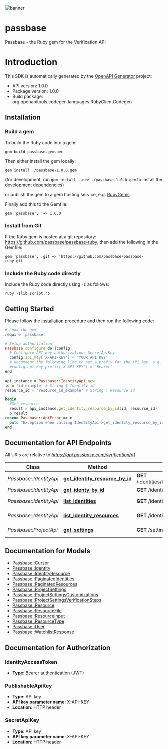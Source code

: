![banner](https://passbase-sdk-banner.netlify.app/ruby.png)

# passbase

Passbase - the Ruby gem for the Verification API

# Introduction

This SDK is automatically generated by the [OpenAPI Generator](https://openapi-generator.tech) project:

- API version: 1.0.0
- Package version: 1.0.0
- Build package: org.openapitools.codegen.languages.RubyClientCodegen

## Installation

### Build a gem

To build the Ruby code into a gem:

```shell
gem build passbase.gemspec
```

Then either install the gem locally:

```shell
gem install ./passbase-1.0.0.gem
```

(for development, run `gem install --dev ./passbase-1.0.0.gem` to install the development dependencies)

or publish the gem to a gem hosting service, e.g. [RubyGems](https://rubygems.org/).

Finally add this to the Gemfile:

    gem 'passbase', '~> 1.0.0'

### Install from Git

If the Ruby gem is hosted at a git repository: https://github.com/passbase/passbase-ruby, then add the following in the Gemfile:

    gem 'passbase', :git => 'https://github.com/passbase/passbase-ruby.git'

### Include the Ruby code directly

Include the Ruby code directly using `-I` as follows:

```shell
ruby -Ilib script.rb
```

## Getting Started

Please follow the [installation](#installation) procedure and then run the following code:

```ruby
# Load the gem
require 'passbase'

# Setup authorization
Passbase.configure do |config|
  # Configure API key authorization: SecretApiKey
  config.api_key['X-API-KEY'] = 'YOUR API KEY'
  # Uncomment the following line to set a prefix for the API key, e.g. 'Bearer' (defaults to nil)
  #config.api_key_prefix['X-API-KEY'] = 'Bearer'
end

api_instance = Passbase::IdentityApi.new
id = 'id_example' # String | Identity id
resource_id = 'resource_id_example' # String | Resource id

begin
  #Get resource
  result = api_instance.get_identity_resource_by_id(id, resource_id)
  p result
rescue Passbase::ApiError => e
  puts "Exception when calling IdentityApi->get_identity_resource_by_id: #{e}"
end

```

## Documentation for API Endpoints

All URIs are relative to *https://api.passbase.com/verification/v1*

Class | Method | HTTP request | Description
------------ | ------------- | ------------- | -------------
*Passbase::IdentityApi* | [**get_identity_resource_by_id**](docs/IdentityApi.md#get_identity_resource_by_id) | **GET** /identities/{id}/resource/{resource_id} | Get resource
*Passbase::IdentityApi* | [**get_identy_by_id**](docs/IdentityApi.md#get_identy_by_id) | **GET** /identities/{id} | Get identity
*Passbase::IdentityApi* | [**list_identities**](docs/IdentityApi.md#list_identities) | **GET** /identities | List identities
*Passbase::IdentityApi* | [**list_identity_resources**](docs/IdentityApi.md#list_identity_resources) | **GET** /identities/{id}/resources | List resources
*Passbase::ProjectApi* | [**get_settings**](docs/ProjectApi.md#get_settings) | **GET** /settings | Get project settings


## Documentation for Models

 - [Passbase::Cursor](docs/Cursor.md)
 - [Passbase::Identity](docs/Identity.md)
 - [Passbase::IdentityResource](docs/IdentityResource.md)
 - [Passbase::PaginatedIdentities](docs/PaginatedIdentities.md)
 - [Passbase::PaginatedResources](docs/PaginatedResources.md)
 - [Passbase::ProjectSettings](docs/ProjectSettings.md)
 - [Passbase::ProjectSettingsCustomizations](docs/ProjectSettingsCustomizations.md)
 - [Passbase::ProjectSettingsVerificationSteps](docs/ProjectSettingsVerificationSteps.md)
 - [Passbase::Resource](docs/Resource.md)
 - [Passbase::ResourceFile](docs/ResourceFile.md)
 - [Passbase::ResourceInput](docs/ResourceInput.md)
 - [Passbase::ResourceType](docs/ResourceType.md)
 - [Passbase::User](docs/User.md)
 - [Passbase::WatchlistResponse](docs/WatchlistResponse.md)


## Documentation for Authorization


### IdentityAccessToken

- **Type**: Bearer authentication (JWT)

### PublishableApiKey


- **Type**: API key
- **API key parameter name**: X-API-KEY
- **Location**: HTTP header

### SecretApiKey


- **Type**: API key
- **API key parameter name**: X-API-KEY
- **Location**: HTTP header

